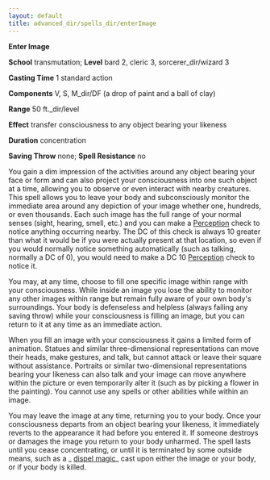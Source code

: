 ```yaml
---
layout: default
title: advanced_dir/spells_dir/enterImage
---
```

 **Enter Image**

**School** transmutation; **Level** bard 2, cleric 3, sorcerer_dir/wizard 3

**Casting Time** 1 standard action

**Components** V, S, M_dir/DF (a drop of paint and a ball of clay)

**Range** 50 ft._dir/level

**Effect** transfer consciousness to any object bearing your likeness

**Duration** concentration

**Saving Throw** none; **Spell Resistance** no

You gain a dim impression of the activities around any object bearing your face or form and can also project your consciousness into one such object at a time, allowing you to observe or even interact with nearby creatures. This spell allows you to leave your body and subconsciously monitor the immediate area around any depiction of your image whether one, hundreds, or even thousands. Each such image has the full range of your normal senses (sight, hearing, smell, etc.) and you can make a [Perception](../../../../skills_dir/perception#_perception) check to notice anything occurring nearby. The DC of this check is always 10 greater than what it would be if you were actually present at that location, so even if you would normally notice something automatically (such as talking, normally a DC of 0), you would need to make a DC 10 [Perception](../../../../skills_dir/perception#_perception) check to notice it.

You may, at any time, choose to fill one specific image within range with your consciousness. While inside an image you lose the ability to monitor any other images within range but remain fully aware of your own body's surroundings. Your body is defenseless and helpless (always failing any saving throw) while your consciousness is filling an image, but you can return to it at any time as an immediate action.

When you fill an image with your consciousness it gains a limited form of animation. Statues and similar three-dimensional representations can move their heads, make gestures, and talk, but cannot attack or leave their square without assistance. Portraits or similar two-dimensional representations bearing your likeness can also talk and your image can move anywhere within the picture or even temporarily alter it (such as by picking a flower in the painting). You cannot use any spells or other abilities while within an image.

You may leave the image at any time, returning you to your body. Once your consciousness departs from an object bearing your likeness, it immediately reverts to the appearance it had before you entered it. If someone destroys or damages the image you return to your body unharmed. The spell lasts until you cease concentrating, or until it is terminated by some outside means, such as a _ [dispel magic](../../../../spells_dir/dispelMagic#_dispel-magic)_ cast upon either the image or your body, or if your body is killed.

